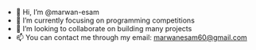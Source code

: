 - 👋 Hi, I’m @marwan-esam
- 🌱 I’m currently focusing on programming competitions 
- 💞️ I’m looking to collaborate on building many projects
- 📫 You can contact me through my email: marwanesam60@gmail.com

<!---
marwan-esam/marwan-esam is a ✨ special ✨ repository because its `README.md` (this file) appears on your GitHub profile.
You can click the Preview link to take a look at your changes.
--->

